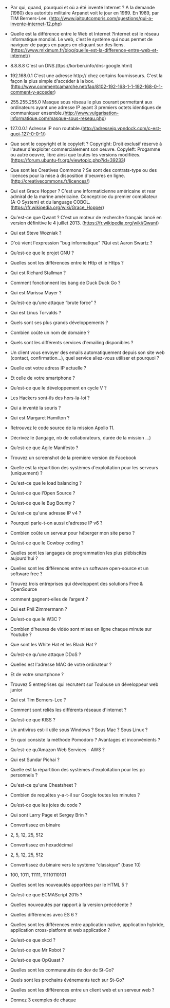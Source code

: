 - Par qui, quand, pourquoi et où a été inventé Internet ? A la demande (1960) des autorités militaire Arpanet voit le jour en 1969. En 1989, par TIM Berners-Lee. (http://www.jaitoutcompris.com/questions/qui-a-invente-internet-12.php)


- Quelle est la différence entre le Web et Internet ?Internet est le réseau informatique mondial. Le web, c'est le système qui nous permet de naviguer de pages en pages en cliquant sur des liens.(https://www.miximum.fr/blog/quelle-est-la-difference-entre-web-et-internet/)


- 8.8.8.8 C'est un DNS.(ttps://korben.info/dns-google.html)

- 192.168.0.1 C'est une adresse http:// chez certains fournisseurs. C'est la façon la plus simple d'accéder à la box. (http://www.commentcamarche.net/faq/8102-192-168-1-1-192-168-0-1-comment-y-acceder)

- 255.255.255.0 Masque sous réseau le plus courant permettant aux ordinateurs ayant une adresse IP ayant 3 premiers octets identiques de communiquer ensemble.(http://www.vulgarisation-informatique.com/masque-sous-reseau.php)

- 127.0.0.1 Adresse IP non routable.(http://adresseip.vpndock.com/c-est-quoi-127-0-0-1/)


- Que sont le copyright et le copyleft ? Copyright: Droit exclusif réservé à l'auteur d'exploiter commercialement son oeuvre.
Copyleft: Progamme ou autre oeuvre, libre ainsi que toutes les versions modifiées. (https://forum.ubuntu-fr.org/viewtopic.php?id=39233) 


- Que sont les Creatives Commons ? Se sont des contrats-type ou des licences pour la mise à disposition d'oeuvres en ligne.(http://creativecommons.fr/licences/)


- Qui est Grace Hopper ? C'est une informaticienne américaine et rear admiral de la marine américaine. Conceptrice du premier compilateur (A-O System) et du language COBOL. (https://fr.wikipedia.org/wiki/Grace_Hopper)


- Qu'est-ce que Qwant ? C'est un moteur de recherche français lancé en version définitive le 4 juillet 2013. (https://fr.wikipedia.org/wiki/Qwant)


- Qui est Steve Wozniak ?
- D'où vient l'expression "bug informatique" ?Qui est Aaron Swartz ?
- Qu’est-ce que le projet GNU ?
- Quelles sont les différences entre le Http et le Https ?
- Qui est Richard Stallman ?
- Comment fonctionnent les bang de Duck Duck Go ?
- Qui est Marissa Mayer ?
- Qu’est-ce qu’une attaque “brute force” ?
- Qui est Linus Torvalds ?
- Quels sont ses plus grands développements ?
- Combien coûte un nom de domaine ?
- Quels sont les différents services d'emailing disponibles ?
- Un client vous envoyer des emails automatiquement depuis son site web (contact, confirmation...), quel service allez-vous utiliser et pourquoi ?
- Quelle est votre adress IP actuelle ?
- Et celle de votre smartphone ?
- Qu’est-ce que le développement en cycle V ?
- Les Hackers sont-ils des hors-la-loi ?
- Qui a inventé la souris ?
- Qui est Margaret Hamilton ?
- Retrouvez le code source de la mission Apollo 11.
- Décrivez le (langage, nb de collaborateurs, durée de la mission ...)
- Qu’est-ce que Agile Manifesto ?
- Trouvez un screenshot de la première version de Facebook
- Quelle est la répartition des systèmes d'exploitation pour les serveurs (uniquement) ?
- Qu'est-ce que le load balancing ?
- Qu’est-ce que l’Open Source ?
- Qu’est-ce que le Bug Bounty ?
- Qu'est-ce qu'une adresse IP v4 ?
- Pourquoi parle-t-on aussi d'adresse IP v6 ?
- Combien coûte un serveur pour héberger mon site perso ?
- Qu’est-ce que le Cowboy coding ?
- Quelles sont les langages de programmation les plus plébiscités aujourd'hui ?
- Quelles sont les différences entre un software open-source et un software free ?
- Trouvez trois entreprises qui développent des solutions Free & OpenSource
- comment gagnent-elles de l’argent ?
- Qui est Phil Zimmermann ?
- Qu’est-ce que le W3C ?
- Combien d’heures de vidéo sont mises en ligne chaque minute sur Youtube ?
- Que sont les White Hat et les Black Hat ?
- Qu’est-ce qu’une attaque DDoS ?
- Quelles est l'adresse MAC de votre ordinateur ?
- Et de votre smartphone ?
- Trouvez 5 entreprises qui recrutent sur Toulouse un développeur web junior
- Qui est Tim Berners-Lee ?
- Comment sont reliés les différents réseaux d'internet ?
- Qu’est-ce que KISS ?
- Un antivirus est-il utile sous Windows ? Sous Mac ? Sous Linux ?
- En quoi consiste la méthode Pomodoro ? Avantages et inconvénients ?
- Qu’est-ce qu’Amazon Web Services - AWS ?
- Qui est Sundar Pichai ?
- Quelle est la répartition des systèmes d'exploitation pour les pc personnels ?
- Qu'est-ce qu'une Cheatsheet ?
- Combien de requêtes y-a-t-il sur Google toutes les minutes ?
- Qu’est-ce que les joies du code ?
- Qui sont Larry Page et Sergey Brin ?
- Convertissez en binaire
- 2, 5, 12, 25, 512
- Convertissez en hexadécimal
- 2, 5, 12, 25, 512
- Convertissez du binaire vers le système “classique” (base 10)
- 100, 1011, 11111, 11110110101
- Quelles sont les nouveautés apportées par le HTML 5 ?
- Qu’est-ce que ECMAScript 2015 ?
- Quelles nouveautés par rapport à la version précédente ?
- Quelles différences avec ES 6 ?
- Quelles sont les différences entre application native, application hybride, application cross-platform et web application ?
- Qu’est-ce que xkcd ?
- Qu’est-ce que Mr Robot ?
- Qu’est-ce que OpQuast ?
- Quelles sont les communautés de dev de St-Go?
- Quels sont les prochains événements tech sur St-Go?
- Quelles sont les différences entre un client web et un serveur web ?
- Donnez 3 exemples de chaque



